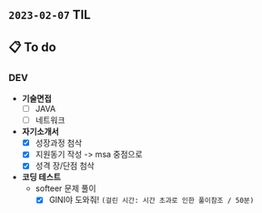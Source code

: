 ## `2023-02-07` TIL

## 📋 To do

### DEV

+ **기술면접**
  + [ ] JAVA
  + [ ] 네트워크

+ **자기소개서**
  + [x] 성장과정 첨삭
  + [x] 지원동기 작성 -> msa 중점으로
  + [x] 성격 장/단점 첨삭

+ **코딩 테스트**
  + softeer 문제 풀이
    + [x] GINI야 도와줘! `(걸린 시간: 시간 초과로 인한 풀이참조 / 50분)`